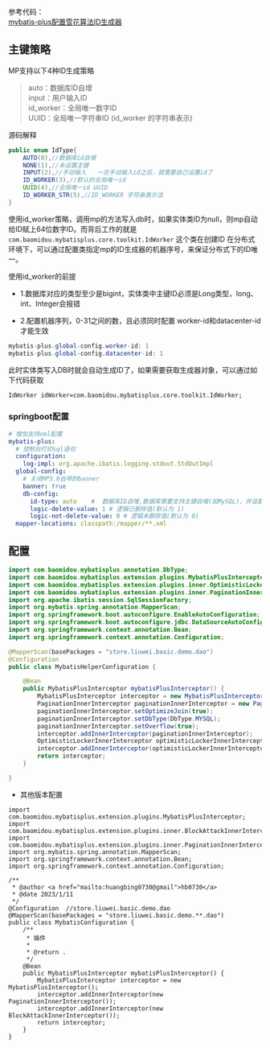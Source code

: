 参考代码：<br/>
[mybatis-plus配置雪花算法ID生成器](https://blog.csdn.net/qq_44959735/article/details/131576148)

## 主键策略

MP支持以下4种ID生成策略

>auto：数据库ID自增<br/>
input：用户输入ID<br/>
id_worker：全局唯一数字ID<br/>
UUID：全局唯一字符串ID (id_worker 的字符串表示)<br/>

源码解释

````java
public enum IdType{
    AUTO(0),//数据库id自增
    NONE(1),//未设置主键
    INPUT(2),//手动输入   一旦手动输入id之后，就需要自己设置id了
    ID_WORKER(3),//默认的全局唯一id
    UUID(4),//全局唯一id UUID
    ID_WORKER_STR(5),//ID_WORKER 字符串表示法
}
````

使用id_worker策略，调用mp的方法写入db时，如果实体类ID为null，则mp自动给ID赋上64位数字ID。而背后工作的就是 `com.baomidou.mybatisplus.core.toolkit.IdWorker` 这个类在创建ID
在分布式环境下，可以通过配置类指定mp的ID生成器的机器序号，来保证分布式下的ID唯一。

使用id_worker的前提

- 1.数据库对应的类型至少是bigint，实体类中主键ID必须是Long类型，long、int、Integer会报错

- 2.配置机器序列，0-31之间的数，且必须同时配置 worker-id和datacenter-id才能生效

```java
mybatis-plus.global-config.worker-id: 1
mybatis-plus.global-config.datacenter-id: 1
```


此时实体类写入DB时就会自动生成ID了，如果需要获取生成器对象，可以通过如下代码获取

```
IdWorker idWorker=com.baomidou.mybatisplus.core.toolkit.IdWorker;
```

### springboot配置

```yaml
# 增加支持xml配置
mybatis-plus:
  # 控制台打印sql语句
  configuration:
    log-impl: org.apache.ibatis.logging.stdout.StdOutImpl
  global-config:
    # 关闭MP3.0自带的banner
    banner: true
    db-config:
      id-type: auto    #  数据库ID自增,数据库需要支持主键自增(如MySQL)，并设置主键自增
      logic-delete-value: 1 # 逻辑已删除值(默认为 1)
      logic-not-delete-value: 0 # 逻辑未删除值(默认为 0)
  mapper-locations: classpath:/mapper/**.xml
```

## 配置

```java
import com.baomidou.mybatisplus.annotation.DbType;
import com.baomidou.mybatisplus.extension.plugins.MybatisPlusInterceptor;
import com.baomidou.mybatisplus.extension.plugins.inner.OptimisticLockerInnerInterceptor;
import com.baomidou.mybatisplus.extension.plugins.inner.PaginationInnerInterceptor;
import org.apache.ibatis.session.SqlSessionFactory;
import org.mybatis.spring.annotation.MapperScan;
import org.springframework.boot.autoconfigure.EnableAutoConfiguration;
import org.springframework.boot.autoconfigure.jdbc.DataSourceAutoConfiguration;
import org.springframework.context.annotation.Bean;
import org.springframework.context.annotation.Configuration;

@MapperScan(basePackages = "store.liuwei.basic.demo.dao")
@Configuration
public class MybatisHelperConfiguration {

    @Bean
    public MybatisPlusInterceptor mybatisPlusInterceptor() {
        MybatisPlusInterceptor interceptor = new MybatisPlusInterceptor();
        PaginationInnerInterceptor paginationInnerInterceptor = new PaginationInnerInterceptor();
        paginationInnerInterceptor.setOptimizeJoin(true);
        paginationInnerInterceptor.setDbType(DbType.MYSQL);
        paginationInnerInterceptor.setOverflow(true);
        interceptor.addInnerInterceptor(paginationInnerInterceptor);
        OptimisticLockerInnerInterceptor optimisticLockerInnerInterceptor = new OptimisticLockerInnerInterceptor();
        interceptor.addInnerInterceptor(optimisticLockerInnerInterceptor);
        return interceptor;
    }

}
```

- 其他版本配置

```
import com.baomidou.mybatisplus.extension.plugins.MybatisPlusInterceptor;
import com.baomidou.mybatisplus.extension.plugins.inner.BlockAttackInnerInterceptor;
import com.baomidou.mybatisplus.extension.plugins.inner.PaginationInnerInterceptor;
import org.mybatis.spring.annotation.MapperScan;
import org.springframework.context.annotation.Bean;
import org.springframework.context.annotation.Configuration;

/**
 * @author <a href="mailto:huangbing0730@gmail">hb0730</a>
 * @date 2023/1/11
 */
@Configuration  //store.liuwei.basic.demo.dao
@MapperScan(basePackages = "store.liuwei.basic.demo.**.dao")
public class MybatisConfiguration {
    /**
     * 插件
     *
     * @return .
     */
    @Bean
    public MybatisPlusInterceptor mybatisPlusInterceptor() {
        MybatisPlusInterceptor interceptor = new MybatisPlusInterceptor();
        interceptor.addInnerInterceptor(new PaginationInnerInterceptor());
        interceptor.addInnerInterceptor(new BlockAttackInnerInterceptor());
        return interceptor;
    }
}
```